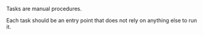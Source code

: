 Tasks are manual procedures.

Each task should be an entry point that does not rely on anything else to run it.
